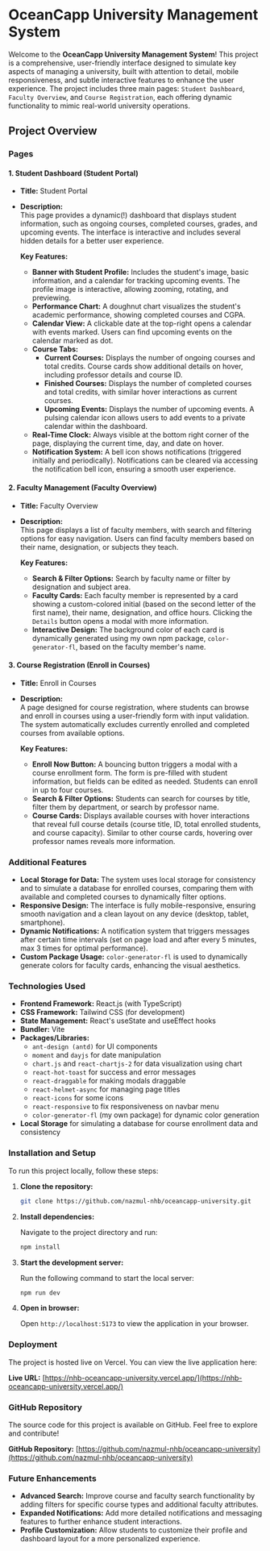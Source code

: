 # OceanCapp University Management System

Welcome to the **OceanCapp University Management System**! This project is a comprehensive, user-friendly interface designed to simulate key aspects of managing a university, built with attention to detail, mobile responsiveness, and subtle interactive features to enhance the user experience. The project includes three main pages: `Student Dashboard`, `Faculty Overview`, and `Course Registration`, each offering dynamic functionality to mimic real-world university operations.

## Project Overview

### Pages

#### 1. **Student Dashboard (Student Portal)**

- **Title:** Student Portal
- **Description:**  
  This page provides a dynamic(!) dashboard that displays student information, such as ongoing courses, completed courses, grades, and upcoming events. The interface is interactive and includes several hidden details for a better user experience.

  **Key Features:**
  - **Banner with Student Profile:** Includes the student's image, basic information, and a calendar for tracking upcoming events. The profile image is interactive, allowing zooming, rotating, and previewing.
  - **Performance Chart:** A doughnut chart visualizes the student's academic performance, showing completed courses and CGPA.
  - **Calendar View:** A clickable date at the top-right opens a calendar with events marked. Users can find upcoming events on the calendar marked as dot.
  - **Course Tabs:**
    - **Current Courses:** Displays the number of ongoing courses and total credits. Course cards show additional details on hover, including professor details and course ID.
    - **Finished Courses:** Displays the number of completed courses and total credits, with similar hover interactions as current courses.
    - **Upcoming Events:** Displays the number of upcoming events. A pulsing calendar icon allows users to add events to a private calendar within the dashboard.
  - **Real-Time Clock:** Always visible at the bottom right corner of the page, displaying the current time, day, and date on hover.
  - **Notification System:** A bell icon shows notifications (triggered initially and periodically). Notifications can be cleared via accessing the notification bell icon, ensuring a smooth user experience.

#### 2. **Faculty Management (Faculty Overview)**

- **Title:** Faculty Overview
- **Description:**  
  This page displays a list of faculty members, with search and filtering options for easy navigation. Users can find faculty members based on their name, designation, or subjects they teach.

  **Key Features:**
  - **Search & Filter Options:** Search by faculty name or filter by designation and subject area.
  - **Faculty Cards:** Each faculty member is represented by a card showing a custom-colored initial (based on the second letter of the first name), their name, designation, and office hours. Clicking the `Details` button opens a modal with more information.
  - **Interactive Design:** The background color of each card is dynamically generated using my own npm package, `color-generator-fl`, based on the faculty member's name.

#### 3. **Course Registration (Enroll in Courses)**

- **Title:** Enroll in Courses
- **Description:**  
  A page designed for course registration, where students can browse and enroll in courses using a user-friendly form with input validation. The system automatically excludes currently enrolled and completed courses from available options.

  **Key Features:**
  - **Enroll Now Button:** A bouncing button triggers a modal with a course enrollment form. The form is pre-filled with student information, but fields can be edited as needed. Students can enroll in up to four courses.
  - **Search & Filter Options:** Students can search for courses by title, filter them by department, or search by professor name.
  - **Course Cards:** Displays available courses with hover interactions that reveal full course details (course title, ID, total enrolled students, and course capacity). Similar to other course cards, hovering over professor names reveals more information.

### Additional Features

- **Local Storage for Data:** The system uses local storage for consistency and to simulate a database for enrolled courses, comparing them with available and completed courses to dynamically filter options.
- **Responsive Design:** The interface is fully mobile-responsive, ensuring smooth navigation and a clean layout on any device (desktop, tablet, smartphone).
- **Dynamic Notifications:** A notification system that triggers messages after certain time intervals (set on page load and after every 5 minutes, max 3 times for optimal performance).
- **Custom Package Usage:** `color-generator-fl` is used to dynamically generate colors for faculty cards, enhancing the visual aesthetics.

### Technologies Used

- **Frontend Framework:** React.js (with TypeScript)
- **CSS Framework:** Tailwind CSS (for development)
- **State Management:** React's useState and useEffect hooks
- **Bundler:** Vite
- **Packages/Libraries:**
  - `ant-design (antd)` for UI components
  - `moment` and `dayjs` for date manipulation
  - `chart.js` and `react-chartjs-2` for data visualization using chart
  - `react-hot-toast` for success and error messages
  - `react-draggable` for making modals draggable
  - `react-helmet-async` for managing page titles
  - `react-icons` for some icons
  - `react-responsive` to fix responsiveness on navbar menu
  - `color-generator-fl` (my own package) for dynamic color generation
- **Local Storage** for simulating a database for course enrollment data and consistency

### Installation and Setup

To run this project locally, follow these steps:

1. **Clone the repository:**

   ```bash
   git clone https://github.com/nazmul-nhb/oceancapp-university.git
   ```

2. **Install dependencies:**

   Navigate to the project directory and run:

   ```bash
   npm install
   ```

3. **Start the development server:**

   Run the following command to start the local server:

   ```bash
   npm run dev
   ```

4. **Open in browser:**

   Open `http://localhost:5173` to view the application in your browser.

### Deployment

The project is hosted live on Vercel. You can view the live application here:

**Live URL:** [https://nhb-oceancapp-university.vercel.app/](https://nhb-oceancapp-university.vercel.app/)

### GitHub Repository

The source code for this project is available on GitHub. Feel free to explore and contribute!

**GitHub Repository:** [https://github.com/nazmul-nhb/oceancapp-university](https://github.com/nazmul-nhb/oceancapp-university)

### Future Enhancements

- **Advanced Search:** Improve course and faculty search functionality by adding filters for specific course types and additional faculty attributes.
- **Expanded Notifications:** Add more detailed notifications and messaging features to further enhance student interactions.
- **Profile Customization:** Allow students to customize their profile and dashboard layout for a more personalized experience.
